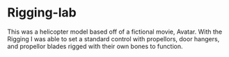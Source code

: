 # Rigging-lab
 
This was a helicopter model based off of a fictional movie, Avatar. With the Rigging I was able to set a standard control with propellors, door hangers, and propellor blades rigged with their own bones to function.
